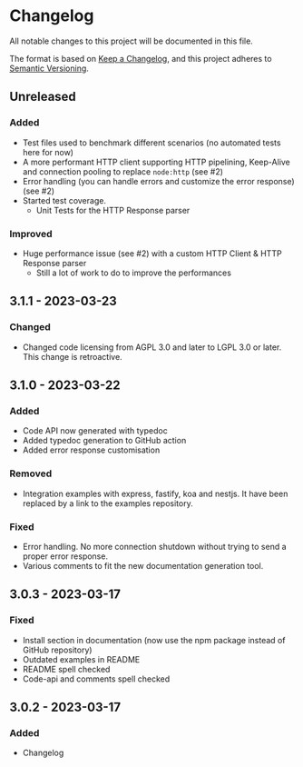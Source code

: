 # Changelog

All notable changes to this project will be documented in this file.

The format is based on [Keep a Changelog](https://keepachangelog.com/en/1.0.0/),
and this project adheres to [Semantic Versioning](https://semver.org/spec/v2.0.0.html).

## Unreleased
### Added
- Test files used to benchmark different scenarios (no automated tests here for now)
- A more performant HTTP client supporting HTTP pipelining, Keep-Alive and connection pooling to replace `node:http` (see #2)
- Error handling (you can handle errors and customize the error response) (see #2)
- Started test coverage.
    - Unit Tests for the HTTP Response parser

### Improved

- Huge performance issue (see #2) with a custom HTTP Client & HTTP Response parser
    - Still a lot of work to do to improve the performances

## 3.1.1 - 2023-03-23
### Changed

- Changed code licensing from AGPL 3.0 and later to LGPL 3.0 or later. This change is retroactive.

## 3.1.0 - 2023-03-22
### Added
- Code API now generated with typedoc
- Added typedoc generation to GitHub action
- Added error response customisation

### Removed
- Integration examples with express, fastify, koa and nestjs. It have been replaced by a link to
  the examples repository.

### Fixed
- Error handling. No more connection shutdown without trying to send a proper error response.
- Various comments to fit the new documentation generation tool.

## 3.0.3 - 2023-03-17
### Fixed
- Install section in documentation (now use the npm package instead of GitHub repository)
- Outdated examples in README
- README spell checked
- Code-api and comments spell checked

## 3.0.2 - 2023-03-17
### Added
- Changelog
